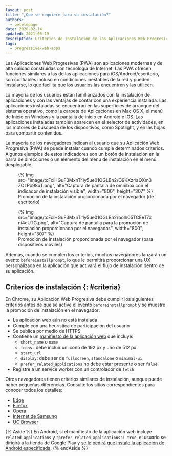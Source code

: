 ```yaml
---
layout: post
title: "¿Qué se requiere para su instalación?"
authors:
  - petelepage
date: 2020-02-14
updated: 2021-05-19
description: Criterios de instalación de las Aplicaciones Web Progresivas.
tags:
  - progressive-web-apps
---
```


Las Aplicaciones Web Progresivas (PWA) son aplicaciones modernas y de alta calidad construidas con tecnología de Internet. Las PWA ofrecen funciones similares a las de las aplicaciones para iOS/Android/escritorio, son confiables incluso en condiciones inestables de la red y pueden instalarse, lo que facilita que los usuarios las encuentren y las utilicen.

La mayoría de los usuarios están familiarizados con la instalación de aplicaciones y con las ventajas de contar con una experiencia instalada. Las aplicaciones instaladas se encuentran en las superficies de arranque del sistema operativo, como la carpeta de Aplicaciones en Mac OS X, el menú de Inicio en Windows y la pantalla de inicio en Android e iOS. Las aplicaciones instaladas también aparecen en el selector de actividades, en los motores de búsqueda de los dispositivos, como Spotlight, y en las hojas para compartir contenidos.

La mayoría de los navegadores indican al usuario que su Aplicación Web Progresiva (PWA) se puede instalar cuando cumple determinados criterios. Algunos ejemplos de estos indicadores son un botón de instalación en la barra de direcciones o un elemento del menú de instalación en el menú desplegable.

<div class="w-columns">
  <figure id="browser-install-promo">{% Img src="image/tcFciHGuF3MxnTr1y5ue01OGLBn2/O9KXz4aQXm3ZOzPo98uT.png", alt="Captura de pantalla de omnibox con el indicador de instalación visible", width="800", height="307" %} <figcaption> Promoción de la instalación proporcionada por el navegador (de escritorio) </figcaption></figure>
  <figure>{% Img src="image/tcFciHGuF3MxnTr1y5ue01OGLBn2/bolh05TCEeT7xni4eUTG.png", alt="Captura de pantalla para la promoción de instalación proporcionada por el navegador.", width="800", height="307" %} <figcaption> Promoción de instalación proporcionada por el navegador (para dispositivos móviles) </figcaption></figure>
</div>

Además, cuando se cumplen los criterios, muchos navegadores lanzarán un evento `beforeinstallprompt`, lo que le permitirá proporcionar una UX personalizada en la aplicación que activará el flujo de instalación dentro de su aplicación.

## Criterios de instalación {: #criteria}

En Chrome, su Aplicación Web Progresiva debe cumplir los siguientes criterios antes de que se active el evento `beforeinstallprompt` y se muestre la promoción de instalación en el navegador:

- La aplicación web aún no está instalada
- Cumple con una heurística de participación del usuario
- Se publica por medio de HTTPS
- Contiene un [manifiesto de la aplicación web](/add-manifest/) que incluye:
    - `short_name` o `name`
    - `icons` : debe incluir un icono de 192 px y uno de 512 px
    - `start_url`
    - `display`: debe ser de `fullscreen`, `standalone` o `minimal-ui`
    - `prefer_related_applications` no debe estar presente o ser `false`
- Registre a un service worker con un controlador de `fetch`

Otros navegadores tienen criterios similares de instalación, aunque puede haber pequeñas diferencias. Consulte los sitios correspondientes para conocer todos los detalles:

- [Edge](https://docs.microsoft.com/microsoft-edge/progressive-web-apps#requirements)
- [Firefox](https://developer.mozilla.org/docs/Web/Progressive_web_apps/Installable_PWAs)
- [Opera](https://dev.opera.com/articles/installable-web-apps/)
- [Internet de Samsung](https://hub.samsunginter.net/docs/ambient-badging/)
- [UC Browser](https://plus.ucweb.com/docs/pwa/docs-en/zvrh56)

{% Aside %} En Android, si el manifiesto de la aplicación web incluye `related_applications` y `"prefer_related_applications": true`, el usuario se dirigirá a la tienda de Google Play y [se le pedirá que instale la aplicación de Android especificada](https://developer.chrome.com/blog/app-install-banners-native/). {% endAside %}
